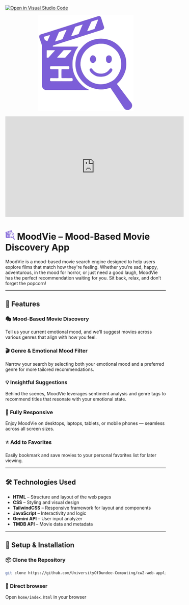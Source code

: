[![Open in Visual Studio Code](https://classroom.github.com/assets/open-in-vscode-2e0aaae1b6195c2367325f4f02e2d04e9abb55f0b24a779b69b11b9e10269abc.svg)](https://classroom.github.com/online_ide?assignment_repo_id=19297794&assignment_repo_type=AssignmentRepo)



<p align="center">
<img src="image/moodvielogo2.png"        alt="moodvielogo" width="300" justify-item-center>
</p>

<iframe width="560" height="315" 
src="https://youtu.be/l_LmjLYzIp8?si=HphLQA-GDs_Nzxz-" 
frameborder="0" allowfullscreen></iframe>

# <img src="image/moodvielogo2.png"        alt="moodvielogo" width="30"> MoodVie – Mood-Based Movie Discovery App

MoodVie is a mood-based movie search engine designed to help users explore films that match how they're feeling. Whether you're sad, happy, adventurous, in the mood for horror, or just need a good laugh, MoodVie has the perfect recommendation waiting for you. Sit back, relax, and don’t forget the popcorn!

---

## 🌟 Features

### 🎭 Mood-Based Movie Discovery

Tell us your current emotional mood, and we’ll suggest movies across various genres that align with how you feel.

### 🎬 Genre & Emotional Mood Filter

Narrow your search by selecting both your emotional mood and a preferred genre for more tailored recommendations.

### 💡 Insightful Suggestions

Behind the scenes, MoodVie leverages sentiment analysis and genre tags to recommend titles that resonate with your emotional state.

### 📱 Fully Responsive

Enjoy MoodVie on desktops, laptops, tablets, or mobile phones — seamless across all screen sizes.

### ⭐ Add to Favorites

Easily bookmark and save movies to your personal favorites list for later viewing.

---

## 🛠 Technologies Used

- **HTML** – Structure and layout of the web pages
- **CSS** – Styling and visual design
- **TailwindCSS** – Responsive framework for layout and components
- **JavaScript** – Interactivity and logic
- **Gemini API** – User input analyzer
- **TMDB API** – Movie data and metadata

---

## 🚀 Setup & Installation

### 📦 Clone the Repository

```bash
git clone https://github.com/UniversityOfDundee-Computing/cw2-web-application-development-project-alliance.git
```

### 📱 Direct browser

Open `home/index.html` in your browser
